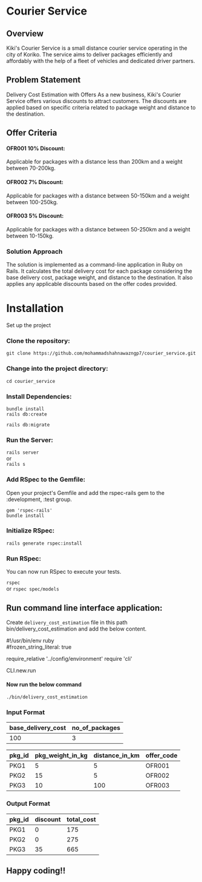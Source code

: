 # Courier Service
## Overview
Kiki's Courier Service is a small distance courier service operating in the city of Koriko. The service aims to deliver packages efficiently and affordably with the help of a fleet of vehicles and dedicated driver partners.

## Problem Statement
Delivery Cost Estimation with Offers
As a new business, Kiki's Courier Service offers various discounts to attract customers. The discounts are applied based on specific criteria related to package weight and distance to the destination.

## Offer Criteria
#### OFR001 10% Discount:   
Applicable for packages with a distance less than 200km and a weight between 70-200kg.

#### OFR002 7% Discount: 
Applicable for packages with a distance between 50-150km and a weight between 100-250kg.

#### OFR003 5% Discount: 
Applicable for packages with a distance between 50-250km and a weight between 10-150kg.

### Solution Approach
The solution is implemented as a command-line application in Ruby on Rails. It calculates the total delivery cost for each package considering the base delivery cost, package weight, and distance to the destination. It also applies any applicable discounts based on the offer codes provided.

# Installation    
Set up the project    

### Clone the repository:     
`git clone https://github.com/mohammadshahnawazngp7/courier_service.git`      
### Change into the project directory:   
`cd courier_service`

### Install Dependencies:    
`bundle install`  
`rails db:create`

`rails db:migrate`

### Run the Server:
`rails server`   
or  
`rails s`

### Add RSpec to the Gemfile:
Open your project's Gemfile and add the rspec-rails gem to the :development, :test group.  

`gem 'rspec-rails'`  
`bundle install`

### Initialize RSpec:
`rails generate rspec:install`

### Run RSpec:
You can now run RSpec to execute your tests.

`rspec`  
or
`rspec spec/models`

## Run command line interface application:  

Create `delivery_cost_estimation` file in this path bin/delivery_cost_estimation and add the below content.   


#!/usr/bin/env ruby  
#frozen_string_literal: true    

require_relative '../config/environment'
require 'cli'

CLI.new.run


#### Now run the below command    

`./bin/delivery_cost_estimation`


### Input Format

| base_delivery_cost | no_of_packages |
|--------------------|----------------|
| 100                | 3              |

| pkg_id | pkg_weight_in_kg | distance_in_km | offer_code |
|--------|------------------|----------------|------------|
| PKG1   | 5                | 5              | OFR001     |
| PKG2   | 15               | 5              | OFR002     |
| PKG3   | 10               | 100            | OFR003     |



### Output Format

| pkg_id | discount | total_cost |
|--------|----------|------------|
| PKG1   | 0        | 175        |
| PKG2   | 0        | 275        |
| PKG3   | 35       | 665        |

    
       
    

     


## Happy coding!!

